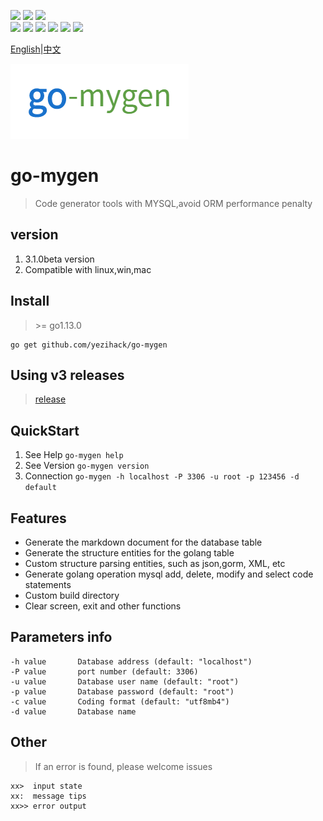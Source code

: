 ![](https://img.shields.io/badge/go--mygen-tools-orange?style=flat-square&logo=appveyor)
![](https://img.shields.io/badge/download-4M-green?style=flat-square&logo=appveyor)
![](https://img.shields.io/badge/release-linux%2Cmac%2Cwin-blue?style=flat-square&logo=appveyor)
<br/>
![](https://img.shields.io/badge/go--mygen--en-3.1.0beta-green)
![](https://img.shields.io/badge/go--mygen--cn-3.0.0beta-green)
![](https://img.shields.io/github/stars/yezihack/go-mygen)
![](https://img.shields.io/github/issues/yezihack/go-mygen)
![](https://img.shields.io/github/forks/yezihack/go-mygen)
![](https://img.shields.io/github/license/yezihack/go-mygen)

[English](README.md)|[中文](README-CN.md)

![](assets/img/golang.png)

# go-mygen
> Code generator tools with MYSQL,avoid ORM performance penalty

## version
1. 3.1.0beta version
1. Compatible with linux,win,mac

## Install
> \>= go1.13.0
```
go get github.com/yezihack/go-mygen
```
## Using v3 releases
> [release](https://github.com/yezihack/go-mygen/releases/tag/3.0.0beta)

## QuickStart
1. See Help `go-mygen help`
1. See Version `go-mygen version`
1. Connection `go-mygen -h localhost -P 3306 -u root -p 123456 -d default `

## Features
- Generate the markdown document for the database table
- Generate the structure entities for the golang table
- Custom structure parsing entities, such as json,gorm, XML, etc
- Generate golang operation mysql add, delete, modify and select code statements
- Custom build directory
- Clear screen, exit and other functions

## Parameters info
```
-h value       Database address (default: "localhost")
-P value       port number (default: 3306)
-u value       Database user name (default: "root")
-p value       Database password (default: "root")
-c value       Coding format (default: "utf8mb4")
-d value       Database name
```

## Other
> If an error is found, please welcome issues
```
xx>  input state
xx:  message tips
xx>> error output
```
